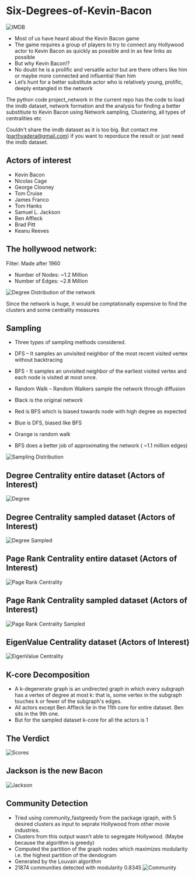 # Six-Degrees-of-Kevin-Bacon

![IMDB](https://github.com/deep1blue/Six-Degrees-of-Kevin-Bacon/blob/master/imdb.jpg "IMDB")

- Most of us have heard about the Kevin Bacon game
- The game requires a group of players to try to connect any Hollywood actor to Kevin Bacon as quickly as possible and in as few links as possible
- But why Kevin Bacon!?
- No doubt he is a prolific and versatile actor but are there others like him or maybe more connected and influential than him
- Let’s hunt for a better substitute actor who is relatively young, prolific, deeply entangled in the network

The python code project_network in the current repo has the code to load the imdb dataset, network formation and the analysis for finding a better substitiute to Kevin Bacon using Network sampling, Clustering, all types of centralities etc

Couldn't share the imdb dataset as it is too big. But contact me (parthvadera@gmail.com)  if you want to reporduce the result or just need the imdb dataset.

## Actors of interest 
- Kevin Bacon
- Nicolas Cage
- George Clooney
- Tom Cruise
- James Franco
- Tom Hanks 
- Samuel L. Jackson
- Ben Affleck
- Brad Pitt
- Keanu Reeves

## The hollywood network:
Filter: Made after 1960
- Number of Nodes: ~1.2 Million
- Number of Edges: ~2.8 Million
 
![Degree Distribution of the network](https://github.com/deep1blue/Six-Degrees-of-Kevin-Bacon/blob/master/degree%20dist.png "Degree Dist")

Since the network is huge, it would be comptationally expensive to find the clusters and some centrality measures
## Sampling 
- Three types of sampling methods considered.
- DFS – It samples an unvisited neighbor of the most recent visited vertex without     backtracing
- BFS - It samples an unvisited neighbor of the earliest visited vertex and each node is visited at most once.
- Random Walk – Random Walkers sample the network through diffusion

- Black is the original network
- Red is BFS which is biased  towards node with high degree as expected 
- Blue is DFS, biased like BFS
- Orange is random walk
- BFS does a better job of approximating the network  ( ~1.1 million edges)

![Sampling Distribution](https://github.com/deep1blue/Six-Degrees-of-Kevin-Bacon/blob/master/sampling.png " Sampling Distribution")

## Degree Centrality entire dataset (Actors of Interest)
![Degree](https://github.com/deep1blue/Six-Degrees-of-Kevin-Bacon/blob/master/degree_entire.png "Degree")

## Degree Centrality sampled dataset (Actors of Interest)
![Degree Sampled](https://github.com/deep1blue/Six-Degrees-of-Kevin-Bacon/blob/master/degree_sampled.png "Degree Sampled")

## Page Rank Centrality entire dataset (Actors of Interest)
![Page Rank Centrality](https://github.com/deep1blue/Six-Degrees-of-Kevin-Bacon/blob/master/pagerank_entire.png "Page Rank Centrality")

## Page Rank Centrality sampled dataset (Actors of Interest)
![Page Rank Centrality Sampled](https://github.com/deep1blue/Six-Degrees-of-Kevin-Bacon/blob/master/pagerank_sample.emf "Page Rank Centrality Sampled")

## EigenValue Centrality dataset (Actors of Interest)
![EigenValue Centrality](https://github.com/deep1blue/Six-Degrees-of-Kevin-Bacon/blob/master/eigenvalue.png "EigenValue Centrality")

## K-core Decomposition
- A k-degenerate graph is an undirected graph in which every subgraph has a vertex of degree at most k: that is, some vertex in the subgraph touches k or fewer of the subgraph's edges. 
- All actors except Ben Affleck lie in the 11th core for entire dataset. Ben sits in the 9th one.
- But for the sampled dataset k-core for all the actors is 1

## The Verdict
![Scores](https://github.com/deep1blue/Six-Degrees-of-Kevin-Bacon/blob/master/scores.png "Scores")

## Jackson is the new Bacon
![Jackson](https://github.com/deep1blue/Six-Degrees-of-Kevin-Bacon/blob/master/jackson.jpg "Jackson")

## Community Detection
- Tried using community_fastgreedy from the package igraph, with 5 desired clusters as input to seprate Hollywood from other movie industries.
- Clusters from this output wasn’t able to segregate Hollywood. (Maybe because the algorithm is greedy)
- Computed the partition of the graph nodes which maximizes modularity i.e. the highest partition of the dendogram
- Generated by the Louvain algorithm
- 21874 communities detected with modularity 0.8345
![Community](https://github.com/deep1blue/Six-Degrees-of-Kevin-Bacon/blob/master/Community.png "Community")













